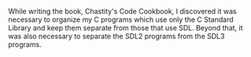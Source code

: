 While writing the book, Chastity's Code Cookbook, I discovered it was necessary to organize my C programs which use only the C Standard Library and keep them separate from those that use SDL. Beyond that, it was also necessary to separate the SDL2 programs from the SDL3 programs.
